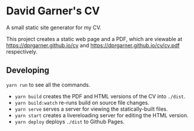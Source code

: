 # David Garner's CV

A small static site generator for my CV.

This project creates a static web page and a PDF, which are viewable at https://dprgarner.github.io/cv and https://dprgarner.github.io/cv/cv.pdf respectively.

## Developing

`yarn run` to see all the commands.

- `yarn build` creates the PDF and HTML versions of the CV into `./dist`.
- `yarn build:watch` re-runs build on source file changes.
- `yarn serve` serves a server for viewing the statically-built files.
- `yarn start` creates a livereloading server for editing the HTML version.
- `yarn deploy` deploys `./dist` to Github Pages.
